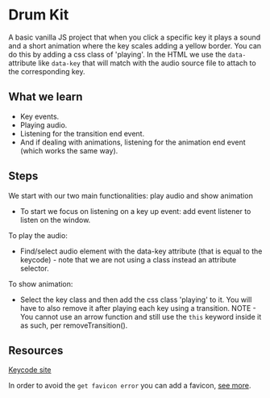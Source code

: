 # Drum Kit

A basic vanilla JS project that when you click a specific key it plays a sound and a short animation where the key scales adding a yellow border. You can do this by adding a css class of 'playing'. In the HTML we use the `data-` attribute like `data-key` that will match with the audio source file to attach to the corresponding key.

## What we learn

- Key events.
- Playing audio.
- Listening for the transition end event.
- And if dealing with animations, listening for the animation end event (which works the same way).

## Steps

We start with our two main functionalities: play audio and show animation

- To start we focus on listening on a key up event: add event listener to listen on the window.

To play the audio:

- Find/select audio element with the data-key attribute (that is equal to the keycode) - note that we are not using a class instead an attribute selector.

To show animation:

- Select the key class and then add the css class 'playing' to it. You will have to also remove it after playing each key using a transition.
  NOTE - You cannot use an arrow function and still use the `this` keyword inside it as such, per removeTransition().

## Resources

[Keycode site](http://keycode.info/)

In order to avoid the `get favicon error` you can add a favicon, [see more](https://stackoverflow.com/questions/49724821/get-favicon-ico-error-but-can-not-find-it-in-the-code).
